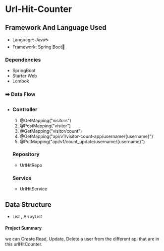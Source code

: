 
# Url-Hit-Counter

## Framework And Language Used
- Language: Java☕
- Framework: Spring Boot🌱

### Dependencies
- SpringBoot 
- Starter Web
- Lombok 

### ➡️ Data Flow
* ### Controller
   1. @GetMapping("visitors") 
   2. @PostMapping("visitor")
   3. @GetMapping("visitor/count")
   4. @GetMapping("api/v1/visitor-count-app/username/{username}")
   5. @PutMapping("api/v1/count_update/username/{username}")
   ### Repository
   -  UrlHitRepo
   ### Service
   - UrlHitService
## Data Structure
- List , ArrayList 

#### Project Summary
we can Create Read, Update, Delete a user from the different api that are in this urlHitCounter.

